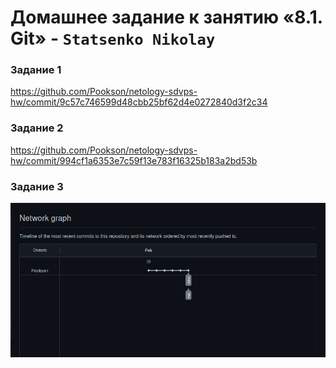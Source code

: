 # Домашнее задание к занятию «8.1. Git» - `Statsenko Nikolay`



### Задание 1

https://github.com/Pookson/netology-sdvps-hw/commit/9c57c746599d48cbb25bf62d4e0272840d3f2c34

### Задание 2

https://github.com/Pookson/netology-sdvps-hw/commit/994cf1a6353e7c59f13e783f16325b183a2bd53b

### Задание 3

![Решение](https://github.com/Pookson/netology-sdvps-hw/blob/main/Screenshot%20from%202023-02-28%2014-42-20.png)
